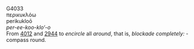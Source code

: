 G4033  
περικυκλόω  
perikukloō  
*per-ee-koo-klo‘-o*  
From [4012](g4012) and [2944](g2944) to *encircle* all *around*, that
is, *blockade* *completely:* - compass round.  
